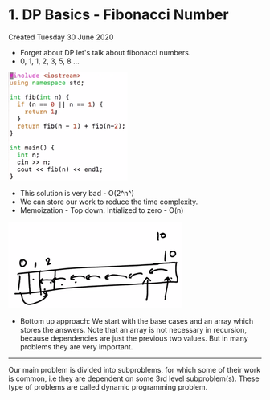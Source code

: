 # 1. DP Basics - Fibonacci Number
Created Tuesday 30 June 2020


* Forget about DP let's talk about fibonacci numbers.
* 0, 1, 1, 2, 3, 5, 8 ...

![](1._DP_Basics_-_Fibonacci_Number/pasted_image001.png)

* This solution is very bad - O(2^n^)
* We can store our work to reduce the time complexity.
* Memoization - Top down. Intialized to zero - O(n)

![](1._DP_Basics_-_Fibonacci_Number/pasted_image002.png)

* Bottom up approach: We start with the base cases and an array which stores the answers. Note that an array is not necessary in recursion, because dependencies are just the previous two values. But in many problems they are very important.


*****

Our main problem is divided into subproblems, for which some of their work is common, i.e they are dependent on some 3rd level subproblem(s). These type of problems are called dynamic programming problem.

